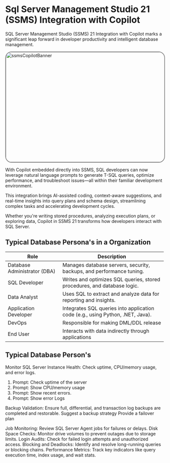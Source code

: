 # Sql Server Management Studio 21 (SSMS) Integration with Copilot

SQL Server Management Studio (SSMS) 21 Integration with Copilot marks a significant leap forward in developer productivity and intelligent database management.

<img width="572" height="350" alt="ssmsCopilotBanner"  src="https://github.com/user-attachments/assets/4b30e685-c1b7-44f0-856a-d70766ecd7d0" style="border: 2px solid grey;border-radius: 20px;"/>

With Copilot embedded directly into SSMS, SQL developers can now leverage natural language prompts to generate T-SQL queries, optimize performance, and troubleshoot issues—all within their familiar development environment. 

This integration brings AI-assisted coding, context-aware suggestions, and real-time insights into query plans and schema design, streamlining complex tasks and accelerating development cycles. 

Whether you're writing stored procedures, analyzing execution plans, or exploring data, Copilot in SSMS 21 transforms how developers interact with SQL Server.


## Typical Database Persona's in a Organization

| Role                        | Description                                                                                  |
|-----------------------------|----------------------------------------------------------------------------------------------|
| Database Administrator (DBA)| Manages database servers, security, backups, and performance tuning.                         |
| SQL Developer               | Writes and optimizes SQL queries, stored procedures, and database logic.                     |
| Data Analyst                | Uses SQL to extract and analyze data for reporting and insights.                             |
| Application Developer       | Integrates SQL queries into application code (e.g., using Python, .NET, Java).               |
| DevOps                      | Responsible for making DML/DDL release                                                       |
| End User                    | Interacts with data indirectly through applications


## Typical Database Person's
 Monitor SQL Server Instance Health: Check uptime, CPU/memory usage, and error logs.

1. Prompt: Check uptime of the server
2. Prompt: Show  CPU/memory usage
3. Prompt: Show recent errors.  
4. Prompt: Show error Logs

Backup Validation: Ensure full, differential, and transaction log backups are completed and restorable.
Suggest a backup strategy
Provide a failover plan

Job Monitoring: Review SQL Server Agent jobs for failures or delays.
Disk Space Checks: Monitor drive volumes to prevent outages due to storage limits.
Login Audits: Check for failed login attempts and unauthorized access.
Blocking and Deadlocks: Identify and resolve long-running queries or blocking chains.
Performance Metrics: Track key indicators like query execution time, index usage, and wait stats.
